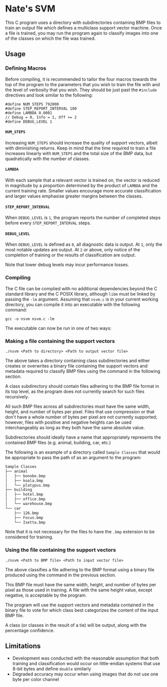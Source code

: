 # Nate's SVM

This C program uses a directory with subdirectories containing BMP files to train an output file which defines a multiclass support vector machine. Once a file is trained, you may run the program again to classify images into one of the classes 
on which the file was trained.

## Usage

### Defining Macros

Before compiling, it is recommended to tailor the four macros towards the top of the program to the parameters 
that you wish to train the file with and the level of verbosity that you wish. They should be just past the `#include` 
directives and look similar to the following:

```
#define NUM_STEPS 792000
#define STEP_REPORT_INTERVAL 100
#define LAMBDA 0.0001
// Debug = 0, Info = 1, Off >= 2
#define DEBUG_LEVEL 1
```
#### `NUM_STEPS`

Increasing `NUM_STEPS` should increase the quality of support vectors, albeit with diminishing returns. Keep in mind 
that the time required to train a file increases linearly with `NUM_STEPS` and the total size of the BMP data, but 
quadratically with the number of classes.

#### `LAMBDA`

With each sample that a relevant vector is trained on, the vector is reduced in magnitude by a proportion determined by the product of `LAMBDA` and the current training rate. Smaller values encourage more accurate classification and larger values emphasise greater margins between the classes.

#### `STEP_REPORT_INTERVAL`

When `DEBUG_LEVEL` is `1`, the program reports the number of completed steps before every `STEP_REPORT_INTERVAL` steps.

#### `DEBUG_LEVEL`

When `DEBUG_LEVEL` is defined as `0`, all diagnostic data is output. At `1`, only the most notable updates are 
output. At `2` or above, only notice of the completion of training or the results of classification are output. 

Note that lower debug levels may incur performance losses.

### Compiling

The C file can be complied with no additional dependencies beyond the C standard library and the C POSIX library, 
although `libm` must be linked by passing the `-lm` argument.
Assuming that `nsvm.c` is in your current working directory, you can compile it into an executable with the 
following command:

`gcc -o nsvm nsvm.c -lm`

The executable can now be run in one of two ways:

### Making a file containing the support vectors

`./nsvm <Path to directory> <Path to output vector file>`

The above takes a directory containing class subdirectories and either creates or overwrites a binary 
file containing the support vectors and metadata required to classify BMP files using the command in the 
following section.

A class subdirectory should contain files adhering to the BMP file format in its top level, as the program does not 
currently search for such files recursively.

All such BMP files across all subdirectories must have the same width, height, and number of bytes per pixel. 
Files that use compression or that don't have a whole number of bytes per pixel are not currently supported; 
however, files with positive and negative heights can be used interchangeably as long as they both have the same 
absolute value.

Subdirectories should ideally have a name that appropriately represents the contained BMP files 
(e.g. animal, building, car, etc.)

The following is an example of a directory called `Sample Classes` that would be appropriate to pass the path of as an argument to the program:

```bash
Sample Classes
├── animal
│   ├── bonobo.bmp
│   ├── koala.bmp
│   └── platypus.bmp
├── building
│   ├── hotel.bmp
│   ├── office.bmp
│   └── warehouse.bmp
└── car
    ├── 126.bmp
    ├── Focus.bmp
    └── Isetta.bmp
```

Note that it is not necessary for the files to have the `.bmp` extension to be considered for training.

### Using the file containing the support vectors

`./nsvm <Path to BMP file> <Path to input vector file>`

The above classifies a file adhering to the BMP format using a binary file produced using the command in the 
previous section.

This BMP file must have the same width, height, and number of bytes per pixel as those used in training. 
A file with the same height value, except negative, is acceptable by the program.

The program will use the support vectors and metadata contained in the binary file to vote for which class best
categorizes the content of the input BMP file.

A class (or classes in the result of a tie) will be output, along with the percentage confidence.

## Limitations

* Development was conducted with the reasonable assumption that both training and classification would occur 
on little-endian systems that use 8-bit bytes and define `double` similarly
* Degraded accuracy may occur when using images that do not use one byte per color channel
